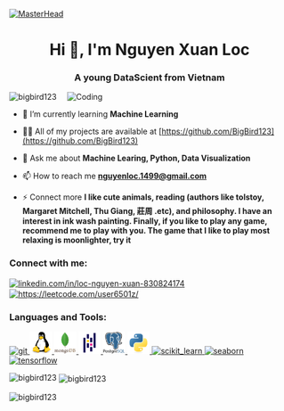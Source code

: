 [![MasterHead](https://user-images.githubusercontent.com/32843937/202413411-47f38c02-2e34-4e6b-a330-0b73fb178a1e.png)](https://github.com/BigBird123)
<h1 align="center">Hi 👋, I'm Nguyen Xuan Loc</h1>
<h3 align="center">A young DataScient from Vietnam</h3>
<img align="right" alt="Coding" width="400" src="https://cdn.dribbble.com/users/1162077/screenshots/3848914/programmer.gif">

<p align="left"> <img src="https://komarev.com/ghpvc/?username=bigbird123&label=Profile%20views&color=0e75b6&style=flat" alt="bigbird123" /> </p>



- 🌱 I’m currently learning **Machine Learning**

- 👨‍💻 All of my projects are available at [https://github.com/BigBird123](https://github.com/BigBird123)

- 💬 Ask me about **Machine Learing, Python, Data Visualization**

- 📫 How to reach me **nguyenloc.1499@gmail.com**

- ⚡ Connect more **I like cute animals, reading (authors like tolstoy, Margaret Mitchell, Thu Giang, 莊周 .etc), and philosophy. I have an interest in ink wash painting. Finally, if you like to play any game, recommend me to play with you. The game that I like to play most relaxing is moonlighter, try it**

<h3 align="left">Connect with me:</h3>
<p align="left">
<a href="https://linkedin.com/in/linkedin.com/in/loc-nguyen-xuan-830824174" target="blank"><img align="center" src="https://raw.githubusercontent.com/rahuldkjain/github-profile-readme-generator/master/src/images/icons/Social/linked-in-alt.svg" alt="linkedin.com/in/loc-nguyen-xuan-830824174" height="30" width="40" /></a>
<a href="https://leetcode.com/user6501z/" target="blank"><img align="center" src="https://raw.githubusercontent.com/rahuldkjain/github-profile-readme-generator/master/src/images/icons/Social/leet-code.svg" alt="https://leetcode.com/user6501z/" height="30" width="40" /></a>
</p>

<h3 align="left">Languages and Tools:</h3>
<p align="left"> <a href="https://git-scm.com/" target="_blank" rel="noreferrer"> <img src="https://www.vectorlogo.zone/logos/git-scm/git-scm-icon.svg" alt="git" width="40" height="40"/> </a> <a href="https://www.linux.org/" target="_blank" rel="noreferrer"> <img src="https://raw.githubusercontent.com/devicons/devicon/master/icons/linux/linux-original.svg" alt="linux" width="40" height="40"/> </a> <a href="https://www.mongodb.com/" target="_blank" rel="noreferrer"> <img src="https://raw.githubusercontent.com/devicons/devicon/master/icons/mongodb/mongodb-original-wordmark.svg" alt="mongodb" width="40" height="40"/> </a> <a href="https://pandas.pydata.org/" target="_blank" rel="noreferrer"> <img src="https://raw.githubusercontent.com/devicons/devicon/2ae2a900d2f041da66e950e4d48052658d850630/icons/pandas/pandas-original.svg" alt="pandas" width="40" height="40"/> </a> <a href="https://www.postgresql.org" target="_blank" rel="noreferrer"> <img src="https://raw.githubusercontent.com/devicons/devicon/master/icons/postgresql/postgresql-original-wordmark.svg" alt="postgresql" width="40" height="40"/> </a> <a href="https://www.python.org" target="_blank" rel="noreferrer"> <img src="https://raw.githubusercontent.com/devicons/devicon/master/icons/python/python-original.svg" alt="python" width="40" height="40"/> </a> <a href="https://scikit-learn.org/" target="_blank" rel="noreferrer"> <img src="https://upload.wikimedia.org/wikipedia/commons/0/05/Scikit_learn_logo_small.svg" alt="scikit_learn" width="40" height="40"/> </a> <a href="https://seaborn.pydata.org/" target="_blank" rel="noreferrer"> <img src="https://seaborn.pydata.org/_images/logo-mark-lightbg.svg" alt="seaborn" width="40" height="40"/> </a> <a href="https://www.tensorflow.org" target="_blank" rel="noreferrer"> <img src="https://www.vectorlogo.zone/logos/tensorflow/tensorflow-icon.svg" alt="tensorflow" width="40" height="40"/> </a> </p>

<p><img align="left" src="https://github-readme-stats.vercel.app/api/top-langs?username=bigbird123&show_icons=true&locale=en&layout=compact" alt="bigbird123" /></p>

<p>&nbsp;<img align="center" src="https://github-readme-stats.vercel.app/api?username=bigbird123&show_icons=true&locale=en" alt="bigbird123" /></p>

<p><img align="center" src="https://github-readme-streak-stats.herokuapp.com/?user=bigbird123&" alt="bigbird123" /></p>

